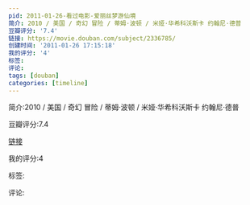 ```yaml
---
pid: 2011-01-26-看过电影-爱丽丝梦游仙境
简介: 2010 / 美国 / 奇幻 冒险 / 蒂姆·波顿 / 米娅·华希科沃斯卡 约翰尼·德普
豆瓣评分: '7.4'
链接: https://movie.douban.com/subject/2336785/
创建时间: '2011-01-26 17:15:18'
我的评分: '4'
标签:
评论:
tags: [douban]
categories: [timeline]
---
```

简介:2010 / 美国 / 奇幻 冒险 / 蒂姆·波顿 / 米娅·华希科沃斯卡 约翰尼·德普

豆瓣评分:7.4

[链接](https://movie.douban.com/subject/2336785/)

我的评分:4

标签:

评论:

